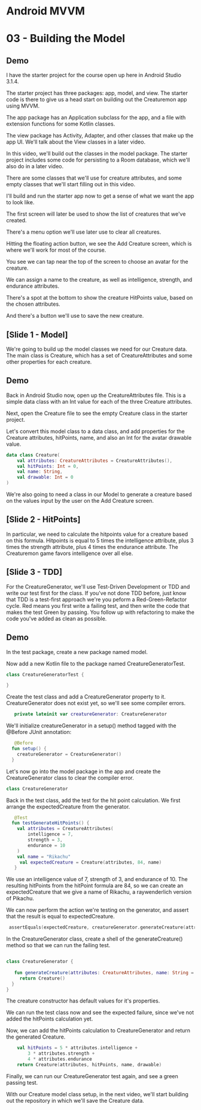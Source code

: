 # Android MVVM
# 03 - Building the Model

## Demo

I have the starter project for the course open up here in Android Studio 3.1.4.

The starter project has three packages: app, model, and view. The starter code is there to give us a head start on building out the Creaturemon app using MVVM.

The app package has an Application subclass for the app, and a file with extension functions for some Kotlin classes.

The view package has Activity, Adapter, and other classes that make up the app UI. We'll talk about the View classes in a later video.

In this video, we'll build out the classes in the model package. The starter project includes some code for persisting to a Room database, which we'll also do in a later video.

There are some classes that we'll use for creature attributes, and some empty classes that we'll start filling out in this video.

I'll build and run the starter app now to get a sense of what we want the app to look like.

The first screen will later be used to show the list of creatures that  we've created. 

There's a menu option we'll use later use to clear all creatures.

Hitting the floating action button, we see the Add Creature screen, which is where we'll work for most of the course.

You see we can tap near the top of the screen to choose an avatar for the creature.

We can assign a name to the creature, as well as intelligence, strength, and endurance attributes.

There's a spot at the bottom to show the creature HitPoints value, based on the chosen attributes.

And there's a button we'll use to save the new creature.

## [Slide 1 - Model]

We're going to build up the model classes we need for our Creature data. The main class is Creature, which has a set of CreatureAttributes and some other properties for each creature.

## Demo

Back in Android Studio now, open up the CreatureAttributes file. This is a simple data class with an Int value for each of the three Creature attributes.

Next, open the Creature file to see the empty Creature class in the starter project.

Let's convert this model class to a data class, and add properties for the Creature attributes, hitPoints, name, and also an Int for the avatar drawable value.

```kotlin
data class Creature(
    val attributes: CreatureAttributes = CreatureAttributes(),
    val hitPoints: Int = 0,
    val name: String,
    val drawable: Int = 0
)
```

We're also going to need a class in our Model to generate a creature based on the values input by the user on the Add Creature screen.

## [Slide 2 - HitPoints]

In particular, we need to calculate the hitpoints value for a creature based on this formula. Hitpoints is equal to 5 times the intelligence attribute, plus 3 times the strength attribute, plus 4 times the endurance attribute. The Creaturemon game favors intelligence over all else.

## [Slide 3 - TDD]

For the CreatureGenerator, we'll use Test-Driven Development or TDD and write our test first for the class. If you've not done TDD before, just know that TDD is a test-first approach we're you peform a Red-Green-Refactor cycle. Red means you first write a failing test, and then write the code that makes the test Green by passing. You follow up with refactoring to make the code you've added as clean as possible.

## Demo

In the test package, create a new package named model.

Now add a new Kotlin file to the package named CreatureGeneratorTest.

```kotlin
class CreatureGeneratorTest {

}
```

Create the test class and add a CreatureGenerator property to it. CreatureGenerator does not exist yet, so we'll see some compiler errors.

```kotlin
   private lateinit var creatureGenerator: CreatureGenerator
```

We'll initialize creatureGenerator in a setup() method tagged with the @Before JUnit annotation:

```kotlin
   @Before
  fun setup() {
    creatureGenerator = CreatureGenerator()
  }
```

Let's now go into the model package in the app and create the CreatureGenerator class to clear the compiler error.

```kotlin
class CreatureGenerator
```

Back in the test class, add the test for the hit point calculation. We first arrange the expectedCreature from the generator. 

```kotlin
   @Test
  fun testGenerateHitPoints() {
    val attributes = CreatureAttributes(
        intelligence = 7,
        strength = 3,
        endurance = 10
    )
    val name = "Rikachu"
     val expectedCreature = Creature(attributes, 84, name)
   }
```

We use an intelligence value of 7, strength of 3, and endurance of 10. The resulting hitPoints from the hitPoint formula are 84, so we can create an expectedCreature that we give a name of Rikachu, a raywenderlich version of Pikachu.

We can now perform the action we're testing on the generator, and assert that the result is equal to expectedCreature.

```kotlin
 assertEquals(expectedCreature, creatureGenerator.generateCreature(attributes, name))
```

In the CreatureGenerator class, create a shell of the generateCreature() method so that we can run the failing test.

```kotlin

class CreatureGenerator {
    
   fun generateCreature(attributes: CreatureAttributes, name: String = "", drawable: Int = 0): Creature {
     return Creature()
  }
}
```

The creature constructor has default values for it's properties.

We can run the test class now and see the expected failure, since we've not added the hitPoints calculation yet.

Now, we can add the hitPoints calculation to CreatureGenerator and return the generated Creature.

```kotlin
    val hitPoints = 5 * attributes.intelligence +
        3 * attributes.strength +
        4 * attributes.endurance
    return Creature(attributes, hitPoints, name, drawable)
```

Finally, we can run our CreatureGenerator test again, and see a green passing test.

With our Creature model class setup, in the next video, we'll start building out the repository in which we'll save the Creature data.